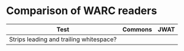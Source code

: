 Comparison of WARC readers
==========================

| Test                                     | Commons | JWAT |
|------------------------------------------|---------|------|
| Strips leading and trailing whitespace?